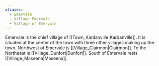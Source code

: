 ```yaml
---
aliases:
  - Emervale
  - Village Emervale
  - Village of Emervale
---
```

Emervale is the chief village of [[Town_Kardanville|Kardanville]].  It is situated at the center of the town with three other villages making up the town. Northwest of Emervale is [[Village_Clairmon|Clairmon]]. To the Northeast is [[Village_Dunfort|Dunfort]]. South of Emervale rests [[Village_Maseena|Maseena]].